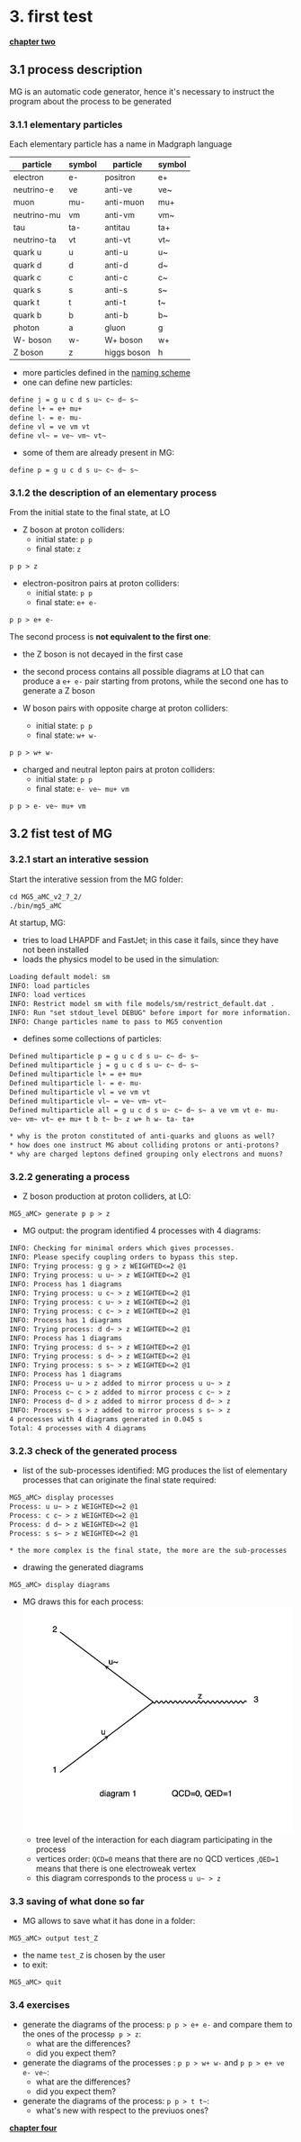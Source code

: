 # 3. first test

[**chapter two**](02_mg.md)

## 3.1 process description

MG is an automatic code generator,
hence it's necessary to instruct the program
about the process to be generated

### 3.1.1 elementary particles

Each elementary particle has a name in Madgraph language

| particle    | symbol  | particle    | symbol  |
| ----------- | ------- | ----------- | ------- |
| electron    | e-      | positron    | e+      |
| neutrino-e  | ve      | anti-ve     | ve~     |
| muon        | mu-     | anti-muon   | mu+     |
| neutrino-mu | vm      | anti-vm     | vm~     |
| tau         | ta-     | antitau     | ta+     |
| neutrino-ta | vt      | anti-vt     | vt~     |
| quark u     | u       | anti-u      | u~      |
| quark d     | d       | anti-d      | d~      |
| quark c     | c       | anti-c      | c~      |
| quark s     | s       | anti-s      | s~      |
| quark t     | t       | anti-t      | t~      |
| quark b     | b       | anti-b      | b~      |
| photon      | a       | gluon       | g       |
| W- boson    | w-      | W+ boson    | w+      |
| Z boson     | z       | higgs boson | h       |

* more particles defined in the [naming scheme](http://madgraph.phys.ucl.ac.be/sm_particles.html)
* one can define new particles:
```
define j = g u c d s u~ c~ d~ s~
define l+ = e+ mu+
define l- = e- mu-
define vl = ve vm vt
define vl~ = ve~ vm~ vt~
```
* some of them are already present in MG:
```
define p = g u c d s u~ c~ d~ s~
```

### 3.1.2 the description of an elementary process

From the initial state to the final state, at LO

  * Z boson at proton colliders:
    * initial state: ```p p```
    * final state: ```z```
  ```
  p p > z
  ```
  * electron-positron pairs at proton colliders:
    * initial state: ```p p```
    * final state: ```e+ e-```
  ```
  p p > e+ e-
  ```

The second process is **not equivalent to the first one**:
  * the Z boson is not decayed in the first case
  * the second process contains all possible diagrams at LO
    that can produce a ```e+ e-``` pair starting from protons,
    while the second one has to generate a Z boson

  * W boson pairs with opposite charge at proton colliders:
    * initial state: ```p p```
    * final state: ```w+ w-```
  ```
  p p > w+ w-
  ```
  * charged and neutral lepton pairs at proton colliders:
    * initial state: ```p p```
    * final state: ```e- ve~ mu+ vm```
  ```
  p p > e- ve~ mu+ vm
  ```

## 3.2 fist test of MG

### 3.2.1 start an interative session

Start the interative session from the MG folder:
```
cd MG5_aMC_v2_7_2/
./bin/mg5_aMC
```
At startup, MG:
  * tries to load LHAPDF and FastJet;
    in this case it fails, since they have not been installed
  * loads the physics model to be used in the simulation:
  ```
  Loading default model: sm
  INFO: load particles
  INFO: load vertices
  INFO: Restrict model sm with file models/sm/restrict_default.dat .
  INFO: Run "set stdout_level DEBUG" before import for more information.
  INFO: Change particles name to pass to MG5 convention
  ```
  * defines some collections of particles:
  ```
  Defined multiparticle p = g u c d s u~ c~ d~ s~
  Defined multiparticle j = g u c d s u~ c~ d~ s~
  Defined multiparticle l+ = e+ mu+
  Defined multiparticle l- = e- mu-
  Defined multiparticle vl = ve vm vt
  Defined multiparticle vl~ = ve~ vm~ vt~
  Defined multiparticle all = g u c d s u~ c~ d~ s~ a ve vm vt e- mu- ve~ vm~ vt~ e+ mu+ t b t~ b~ z w+ h w- ta- ta+
  ```
    * why is the proton constituted of anti-quarks and gluons as well?
    * how does one instruct MG about colliding protons or anti-protons?
    * why are charged leptons defined grouping only electrons and muons?

### 3.2.2 generating a process

  * Z boson production at proton colliders, at LO:
  ```
  MG5_aMC> generate p p > z
  ```
  * MG output:
    the program identified 4 processes with 4 diagrams:
  ```
  INFO: Checking for minimal orders which gives processes.
  INFO: Please specify coupling orders to bypass this step.
  INFO: Trying process: g g > z WEIGHTED<=2 @1  
  INFO: Trying process: u u~ > z WEIGHTED<=2 @1  
  INFO: Process has 1 diagrams
  INFO: Trying process: u c~ > z WEIGHTED<=2 @1  
  INFO: Trying process: c u~ > z WEIGHTED<=2 @1  
  INFO: Trying process: c c~ > z WEIGHTED<=2 @1  
  INFO: Process has 1 diagrams
  INFO: Trying process: d d~ > z WEIGHTED<=2 @1  
  INFO: Process has 1 diagrams
  INFO: Trying process: d s~ > z WEIGHTED<=2 @1  
  INFO: Trying process: s d~ > z WEIGHTED<=2 @1  
  INFO: Trying process: s s~ > z WEIGHTED<=2 @1  
  INFO: Process has 1 diagrams
  INFO: Process u~ u > z added to mirror process u u~ > z
  INFO: Process c~ c > z added to mirror process c c~ > z
  INFO: Process d~ d > z added to mirror process d d~ > z
  INFO: Process s~ s > z added to mirror process s s~ > z
  4 processes with 4 diagrams generated in 0.045 s
  Total: 4 processes with 4 diagrams
  ```

### 3.2.3 check of the generated process

  * list of the sub-processes identified:
    MG produces the list of elementary processes
    that can originate the final state required:
  ```
  MG5_aMC> display processes
  Process: u u~ > z WEIGHTED<=2 @1
  Process: c c~ > z WEIGHTED<=2 @1
  Process: d d~ > z WEIGHTED<=2 @1
  Process: s s~ > z WEIGHTED<=2 @1
  ```
    * the more complex is the final state, the more are the sub-processes
  * drawing the generated diagrams
  ```
  MG5_aMC> display diagrams
  ```
  * MG draws this for each process:
  ![Zprod](images/Zprod_diagram.png)
    * tree level of the interaction for each diagram
      participating in the process
    * vertices order: ```QCD=0``` means that there are no QCD vertices
      ,```QED=1``` means that there is one electroweak vertex
    * this diagram corresponds to the process ```u u~ > z```

### 3.3 saving of what done so far

  * MG allows to save what it has done in a folder:
  ```
  MG5_aMC> output test_Z
  ```
  * the name ```test_Z``` is chosen by the user
  * to exit:
  ```
  MG5_aMC> quit
  ```

### 3.4 exercises

  * generate the diagrams of the process: ```p p > e+ e-```
    and compare them to the ones of the process```p p > z```:
    * what are the differences?
    * did you expect them?
  * generate the diagrams of the processes : ```p p > w+ w-```
    and ```p p > e+ ve e- ve~```:
    * what are the differences?
    * did you expect them?
  * generate the diagrams of the process: ```p p > t t~```:
    * what's new with respect to the previuos ones?


[**chapter four**](04_cfg.md)
